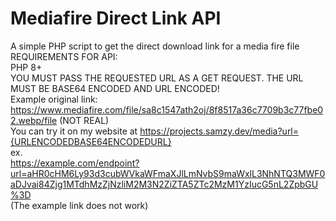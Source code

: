 # Mediafire Direct Link API
 A simple PHP script to get the direct download link for a media fire file  
 REQUIREMENTS FOR API:  
 PHP 8+  
 YOU MUST PASS THE REQUESTED URL AS A GET REQUEST. THE URL MUST BE BASE64 ENCODED AND URL ENCODED!  
 Example original link:   
 https://www.mediafire.com/file/sa8c1547ath2oj/8f8517a36c7709b3c77fbe02.webp/file (NOT REAL)  
 You can try it on my website at https://projects.samzy.dev/media?url={URLENCODEDBASE64ENCODEDURL}  
 ex.  
 https://example.com/endpoint?url=aHR0cHM6Ly93d3cubWVkaWFmaXJlLmNvbS9maWxlL3NhNTQ3MWF0aDJvai84Zjg1MTdhMzZjNzliM2M3N2ZiZTA5ZTc2MzM1YzIucG5nL2ZpbGU%3D  
 (The example link does not work)
